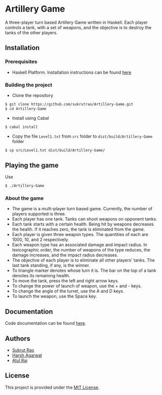 # Artillery Game

A three-player turn based Artillery Game written in Haskell. Each player controls a tank, with a set of weapons, and the objective is to destroy the tanks of the other players.

## Installation
### Prerequisites

* Haskell Platform. Installation instructions can be found [here](https://www.haskell.org/platform/)

### Building the project
* Clone the repository

 ```bash
 $ git clone https://github.com/sukrutrao/Artillery-Game.git
 $ cd Artillery-Game
 ```

* Install using Cabal

```bash
$ cabal install
```

* Copy the file `Level1.txt` from `src` folder to `dist/build/Artillery-Game` folder
```bash
$ cp src/Level1.txt dist/build/Artillery-Game/
```

## Playing the game

Use

```bash
$ ./Artillery-Game
```


### About the game

* The game is a multi-player turn based game. Currently, the number of players supported is three.
* Each player has one tank. Tanks can shoot weapons on opponent tanks.
* Each tank starts with a certain health. Being hit by weapons decreases the health. If it reaches zero, the tank is eliminated from the game.
* Each player is given three weapon types. The quantities of each are 1000, 10, and 2 respectively.
* Each weapon type has an associated damage and impact radius. In lexicographic order, the number of weapons of the type reduces, the damage increases, and the impact radius decreases.
* The objective of each player is to eliminate all other players' tanks. The last tank standing, if any, is the winner.
* To triangle marker denotes whose turn it is. The bar on the top of a tank denotes its remaining health.
* To move the tank, press the left and right arrow keys.
* To change the power of launch of weapon, use the + and - keys.
* To change the angle of the turret, use the A and D keys.
* To launch the weapon, use the Space key.

## Documentation
Code documentation can be found [here](https://sukrutrao.github.io/Artillery-Game).

## Authors
* [Sukrut Rao](https://sukrutrao.github.io)
* [Harsh Agarwal](https://github.com/sipian)
* [Atul Raj](https://github.com/atulraj297)


## License

This project is provided under the [MIT License](LICENSE).
